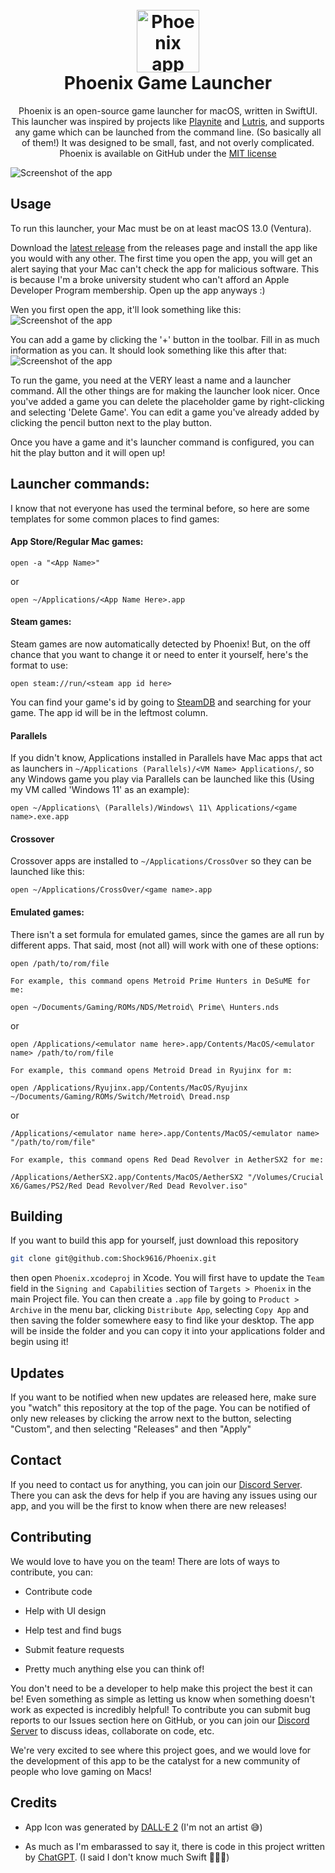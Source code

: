 <h1 align="center">
  <br>
  <img src="Readme Images/Icon.png" alt="Phoenix app icon" width="100" height="100"/>
  <br>
  <b>Phoenix Game Launcher</b>
  <br>
</h1>

<p align="center">Phoenix is an open-source game launcher for macOS, written in SwiftUI. This launcher was inspired by projects like <a href="https://playnite.link" target="_blank">Playnite</a> and <a href="https://lutris.net" target="_blank">Lutris</a>, and supports any game which can be launched from the command line. (So basically all of them!) It was designed to be small, fast, and not overly complicated. Phoenix is available on GitHub under the <a href="License.txt" target="_blank">MIT license</a></p>

<img src="Readme Images/phoenixdark.webp" alt="Screenshot of the app"/>

## Usage

To run this launcher, your Mac must be on at least macOS 13.0 (Ventura).

Download the [latest release](https://github.com/Shock9616/Phoenix/releases) from the releases page and install the app like you would with any other. The first time you open the app, you will get an alert saying that your Mac can't check the app for malicious software. This is because I'm a broke university student who can't afford an Apple Developer Program membership. Open up the app anyways :)

Wen you first open the app, it'll look something like this:
<img src="Readme Images/phoenixplaceholder.webp" alt="Screenshot of the app"/>


You can add a game by clicking the '+' button in the toolbar. Fill in as much information as you can. It should look something like this after that:
<img src="Readme Images/phoenixnms.webp" alt="Screenshot of the app"/>

To run the game, you need at the VERY least a name and a launcher command. All the other things are for making the launcher look nicer. Once you've added a game you can delete the placeholder game by right-clicking and selecting 'Delete Game'. You can edit a game you've already added by clicking the pencil button next to the play button. 

Once you have a game and it's launcher command is configured, you can hit the play button and it will open up!

## Launcher commands:

I know that not everyone has used the terminal before, so here are some templates for some common places to find games:

#### App Store/Regular Mac games:

```
open -a "<App Name>"
```

or

```
open ~/Applications/<App Name Here>.app
```

#### Steam games:

Steam games are now automatically detected by Phoenix! But, on the off chance that you want to change it or need to enter it yourself, here's the format to use:

```
open steam://run/<steam app id here>
```

You can find your game's id by going to [SteamDB](steamdb.info) and searching for your game. The app id will be in the leftmost column.

#### Parallels

If you didn't know, Applications installed in Parallels have Mac apps that act as launchers in `~/Applications (Parallels)/<VM Name> Applications/`, so any Windows game you play via Parallels can be launched like this (Using my VM called 'Windows 11' as an example):

```
open ~/Applications\ (Parallels)/Windows\ 11\ Applications/<game name>.exe.app
```

#### Crossover

Crossover apps are installed to `~/Applications/CrossOver` so they can be launched like this:

```
open ~/Applications/CrossOver/<game name>.app
```

#### Emulated games:

There isn't a set formula for emulated games, since the games are all run by different apps. That said, most (not all) will work with one of these options:

```
open /path/to/rom/file

For example, this command opens Metroid Prime Hunters in DeSuME for me:

open ~/Documents/Gaming/ROMs/NDS/Metroid\ Prime\ Hunters.nds
```

or 

```
open /Applications/<emulator name here>.app/Contents/MacOS/<emulator name> /path/to/rom/file

For example, this command opens Metroid Dread in Ryujinx for m:

open /Applications/Ryujinx.app/Contents/MacOS/Ryujinx ~/Documents/Gaming/ROMs/Switch/Metroid\ Dread.nsp
```

or 

```
/Applications/<emulator name here>.app/Contents/MacOS/<emulator name> "/path/to/rom/file"

For example, this command opens Red Dead Revolver in AetherSX2 for me:

/Applications/AetherSX2.app/Contents/MacOS/AetherSX2 "/Volumes/Crucial X6/Games/PS2/Red Dead Revolver/Red Dead Revolver.iso"
```

## Building

If you want to build this app for yourself, just download this repository

```bash
git clone git@github.com:Shock9616/Phoenix.git
```

then open `Phoenix.xcodeproj` in Xcode. You will first have to update the `Team` field in the `Signing and Capabilities` section of `Targets > Phoenix` in the main Project file. You can then create a `.app` file by going to `Product > Archive` in the menu bar, clicking `Distribute App`, selecting `Copy App` and then saving the folder somewhere easy to find like your desktop. The app will be inside the folder and you can copy it into your applications folder and begin using it!

## Updates

If you want to be notified when new updates are released here, make sure you "watch" this repository at the top of the page. You can be notified of only new releases by clicking the arrow next to the button, selecting "Custom", and then selecting "Releases" and then "Apply"

## Contact

If you need to contact us for anything, you can join our [Discord Server](https://discord.gg/Q8TQ6rYfGQ). There you can ask the devs for help if you are having any issues using our app, and you will be the first to know when there are new releases!

## Contributing

We would love to have you on the team! There are lots of ways to contribute, you can:

- Contribute code

- Help with UI design

- Help test and find bugs

- Submit feature requests

- Pretty much anything else you can think of!

You don't need to be a developer to help make this project the best it can be! Even something as simple as letting us know when something doesn't work as expected is incredibly helpful! To contribute you can submit bug reports to our Issues section here on GitHub, or you can join our [Discord Server](https://discord.gg/Q8TQ6rYfGQ) to discuss ideas, collaborate on code, etc.

We're very excited to see where this project goes, and we would love for the development of this app to be the catalyst for a new community of people who love gaming on Macs!

## Credits

* App Icon was generated by [DALL·E 2](https://openai.com/dall-e-2/) (I'm not an artist 😅)

* As much as I'm embarassed to say it, there is code in this project written by [ChatGPT](https://openai.com). (I said I don't know much Swift 🤷‍♂️😅)

